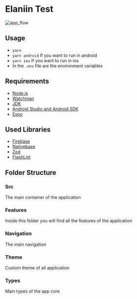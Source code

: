 # Elaniin Test

![app_flow](https://user-images.githubusercontent.com/29387286/200910377-c24d0f7f-b473-4ae9-97cb-9a4ec231b635.gif)

## Usage

- `yarn`
- `yarn android` If you want to run in android
- `yarn ios` If you want to run in ios
- In the `.env` file are the environment variables

## Requirements

- [Node.js](https://nodejs.org)
- [Watchman](https://facebook.github.io/watchman)
- [JDK](https://www.oracle.com/java/technologies/javase-jdk11-downloads.html)
- [Android Studio and Android SDK](https://developer.android.com/studio)
- [Expo](https://expo.dev/)

## Used Libraries

- [Firebase](https://firebase.google.com/)
- [Nativebase](https://nativebase.io/)
- [Zod](https://zod.dev/)
- [FlashList](https://shopify.github.io/flash-list/docs)

## Folder Structure

### Src
The main container of the application

### Features
Inside this folder you will find all the features of the application

### Navigation
The main navigation

### Theme
Custom theme of all application

### Types
Main types of the app core